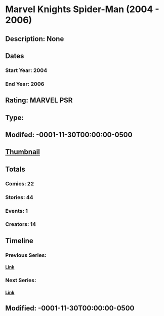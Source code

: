 # Marvel Knights Spider-Man (2004 - 2006)
## Description: None
## Dates
### Start Year: 2004
### End Year: 2006
## Rating: MARVEL PSR
## Type: 
## Modifed: -0001-11-30T00:00:00-0500
## [Thumbnail](http://i.annihil.us/u/prod/marvel/i/mg/3/a0/4bc69460d8551.jpg)
## Totals
### Comics: 22
### Stories: 44
### Events: 1
### Creators: 14
## Timeline
### Previous Series: 
#### [Link]()
### Next Series: 
#### [Link]()
## Modified: -0001-11-30T00:00:00-0500
